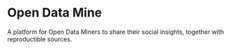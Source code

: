 # Open Data Mine
A platform for Open Data Miners to share their social insights, together with reproductible sources.
